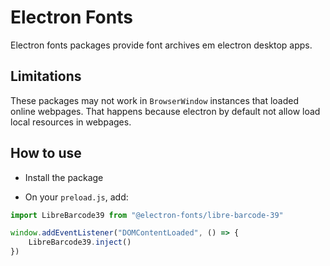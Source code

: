 # Electron Fonts

Electron fonts packages provide font archives em electron desktop apps.

## Limitations

These packages may not work in `BrowserWindow` instances that loaded online webpages. That happens because electron by default not allow load local resources in webpages.

## How to use

* Install the package

* On your `preload.js`, add:

```ts
import LibreBarcode39 from "@electron-fonts/libre-barcode-39"

window.addEventListener("DOMContentLoaded", () => {
    LibreBarcode39.inject()
})
```